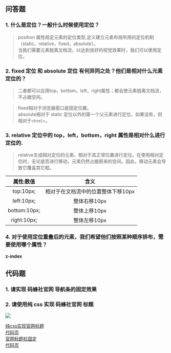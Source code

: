 ## 问答题  
### 1. 什么是定位？一般什么时候使用定位？  
>position 属性规定元素的定位类型,定义建立元素布局所用的定位机制（static，relative，fixed，absolute）。    
当我们需要元素脱离文档流，以达到良好的视觉效果时，我们可以使用定位。

### 2. fixed 定位 和 absolute 定位 有何异同之处？他们是相对什么元素定位的？  
>二者都可以应用top，bottom，left，right属性；都会使元素脱离文档流，不占据空间。

>fixed相对于浏览器窗口是固定位置。  
absolute相对于 static 定位以外的第一个父元素进行定位，如果没有，则相对于`<html>`。

### 3. relative 定位中的 top，left，bottom，right 属性是相对什么进行定位的.  
>relative生成相对定位的元素，相对于其正常位置进行定位。在使用相对定位时，无论是否进行移动，元素仍然占据原来的空间。因此，移动元素会导致它覆盖其它框。  

属性:数值|含义
:-:|:-:
top:10px;|相对于在文档流中的位置整体下移10px
left:10px;|整体右移10px
bottom:10px;|整体上移10px
right:10px;|整体左移10px


### 4. 对于使用定位重叠后的元素，我们希望他们按照某种顺序排布，需要使用哪个属性？  
**z-index**

## 代码题  
### 1. 请实现 码蜂社官网 导航条的固定效果
### 2. 请使用纯 css 实现 码蜂社官网 标题
![](https://work.mafengshe.com/static/upload/article/pic1567044643006.jpg)  

[纯css实现官网标题](https://zhouxv.github.io/mfs-homework/19.定位与z-index/纯css实现官网标题.html)    
[代码页](https://github.com/zhouxv/mfs-homework/blob/master/19.定位与z-index/纯css实现官网标题.html)  
[官网标题栏固定](https://zhouxv.github.io/mfs-homework/19.定位与z-index/官网标题栏固定.html)   
[代码页](https://github.com/zhouxv/mfs-homework/blob/master/19.定位与z-index/官网标题栏固定.html)  